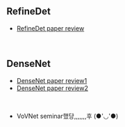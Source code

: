 ## RefineDet
- [RefineDet paper review](https://junha1125.github.io/blog/artificial-intelligence/2021-02-03-RefineDetwithCode/)  
<br>

## DenseNet
- [DenseNet paper review1](https://123okk2.tistory.com/184)  
- [DenseNet paper review2](https://towardsdatascience.com/review-densenet-image-classification-b6631a8ef803)  
<br>

- VoVNet seminar했당,,,,,,,후 (●'◡'●)
